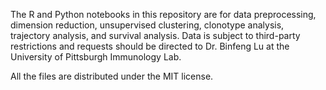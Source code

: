 The R and Python notebooks in this repository are for data preprocessing, dimension reduction, unsupervised clustering, clonotype analysis, trajectory analysis, and survival analysis.
Data is subject to third-party restrictions and requests should be directed to Dr. Binfeng Lu at the University of Pittsburgh Immunology Lab. 

All the files are distributed under the MIT license.

